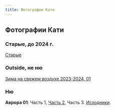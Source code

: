 ```yaml
---
title: Фотографии Кати
---
```


## Фотографии Кати

### Старые, до 2024 г.

[Старые](oldphoto.html)

### Outside, не ню

[Зима на свежем воздухе 2023-2024, 01](https://drive.google.com/drive/folders/1LLAmFe6fLxYIZKGYddwaN5iWBsxDI9qF)

### Ню

**Аврора 01**: Часть 1, [Часть 2](https://drive.google.com/drive/folders/1Dgc8fGh1AbFHVO01O4oNlU4crIusUsYT), Часть 3. [Исходники](https://drive.google.com/drive/folders/1InTpSGyjMsm4tWNa8lJa2Q6QprTXNqNt).
